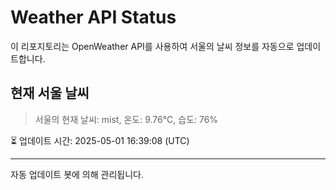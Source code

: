 
# Weather API Status

이 리포지토리는 OpenWeather API를 사용하여 서울의 날씨 정보를 자동으로 업데이트합니다.

## 현재 서울 날씨
> 서울의 현재 날씨: mist, 온도: 9.76°C, 습도: 76%

⏳ 업데이트 시간: 2025-05-01 16:39:08 (UTC)

---
자동 업데이트 봇에 의해 관리됩니다.
